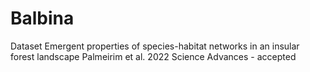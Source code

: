 # Balbina
Dataset 
Emergent properties of species-habitat networks in an insular forest landscape
Palmeirim et al. 2022
Science Advances - accepted
